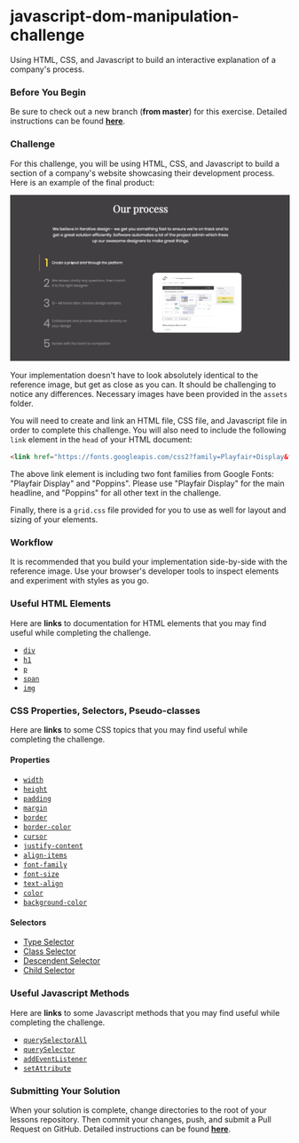 # javascript-dom-manipulation-challenge

Using HTML, CSS, and Javascript to build an interactive explanation of a company's process.

### Before You Begin

Be sure to check out a new branch (**from master**) for this exercise. Detailed instructions can be found [**here**](../../guides/before-each-exercise.md).

### Challenge

For this challenge, you will be using HTML, CSS, and Javascript to build a section of a company's website showcasing their development process. Here is an example of the final product:

<p align="middle">
  <img src="assets/challenge-complete.gif" alt="javascript-dom-manipulation-challenge example">
</p>

Your implementation doesn't have to look absolutely identical to the reference image, but get as close as you can. It should be challenging to notice any differences. Necessary images have been provided in the `assets` folder.

You will need to create and link an HTML file, CSS file, and Javascript file in order to complete this challenge. You will also need to include the following `link` element in the `head` of your HTML document:

```html
<link href="https://fonts.googleapis.com/css2?family=Playfair+Display&family=Poppins:wght@400;600&display=swap" rel="stylesheet">
```

The above link element is including two font families from Google Fonts: "Playfair Display" and "Poppins". Please use "Playfair Display" for the main headline, and "Poppins" for all other text in the challenge.

Finally, there is a `grid.css` file provided for you to use as well for layout and sizing of your elements.

### Workflow

It is recommended that you build your implementation side-by-side with the reference image. Use your browser's developer tools to inspect elements and experiment with styles as you go.

### Useful HTML Elements

Here are **links** to documentation for HTML elements that you may find useful while completing the challenge.

- [`div`](https://developer.mozilla.org/en-US/docs/Web/HTML/Element/div)
- [`h1`](https://developer.mozilla.org/en-US/docs/Web/HTML/Element/Heading_Elements)
- [`p`](https://developer.mozilla.org/en-US/docs/Web/HTML/Element/p)
- [`span`](https://developer.mozilla.org/en-US/docs/Web/HTML/Element/span)
- [`img`](https://developer.mozilla.org/en-US/docs/Web/HTML/Element/img)

### CSS Properties, Selectors, Pseudo-classes

Here are **links** to some CSS topics that you may find useful while completing the challenge.

#### Properties

- [`width`](https://developer.mozilla.org/en-US/docs/Web/CSS/width)
- [`height`](https://developer.mozilla.org/en-US/docs/Web/CSS/height)
- [`padding`](https://developer.mozilla.org/en-US/docs/Web/CSS/padding)
- [`margin`](https://developer.mozilla.org/en-US/docs/Web/CSS/margin)
- [`border`](https://developer.mozilla.org/en-US/docs/Web/CSS/border)
- [`border-color`](https://developer.mozilla.org/en-US/docs/Web/CSS/border-color)
- [`cursor`](https://developer.mozilla.org/en-US/docs/Web/CSS/cursor)
- [`justify-content`](https://developer.mozilla.org/en-US/docs/Web/CSS/justify-content)
- [`align-items`](https://developer.mozilla.org/en-US/docs/Web/CSS/align-items)
- [`font-family`](https://developer.mozilla.org/en-US/docs/Web/CSS/font-family)
- [`font-size`](https://developer.mozilla.org/en-US/docs/Web/CSS/font-size)
- [`text-align`](https://developer.mozilla.org/en-US/docs/Web/CSS/text-align)
- [`color`](https://developer.mozilla.org/en-US/docs/Web/CSS/color)
- [`background-color`](https://developer.mozilla.org/en-US/docs/Web/CSS/background-color)

#### Selectors

- [Type Selector](https://developer.mozilla.org/en-US/docs/Web/CSS/Type_selectors)
- [Class Selector](https://developer.mozilla.org/en-US/docs/Web/CSS/Class_selectors)
- [Descendent Selector](https://developer.mozilla.org/en-US/docs/Web/CSS/Descendant_combinator)
- [Child Selector](https://developer.mozilla.org/en-US/docs/Web/CSS/Child_combinator)

### Useful Javascript Methods

Here are **links** to some Javascript methods that you may find useful while completing the challenge.

- [`querySelectorAll`](https://developer.mozilla.org/en-US/docs/Web/API/Document/querySelectorAll)
- [`querySelector`](https://developer.mozilla.org/en-US/docs/Web/API/Document/querySelector)
- [`addEventListener`](https://developer.mozilla.org/en-US/docs/Web/API/EventTarget/addEventListener)
- [`setAttribute`](https://developer.mozilla.org/en-US/docs/Web/API/Element/setAttribute)

### Submitting Your Solution

When your solution is complete, change directories to the root of your lessons repository. Then commit your changes, push, and submit a Pull Request on GitHub. Detailed instructions can be found [**here**](../../guides/after-each-exercise.md).
